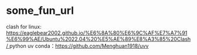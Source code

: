 # some_fun_url

clash for linux:[ https://eaglebear2002.github.io/%E6%8A%80%E6%9C%AF%E7%A7%91%E6%99%AE/Ubuntu%2022.04%20%E5%AE%89%E8%A3%85%20Clash/ ](https://jichangtuijian.com/clash-verge-rev.html)
python uv conda：https://github.com/Menghuan1918/uvv

